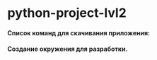 # python-project-lvl2






#### Список команд для скачивания приложения:


#### Создание окружения для разработки.
